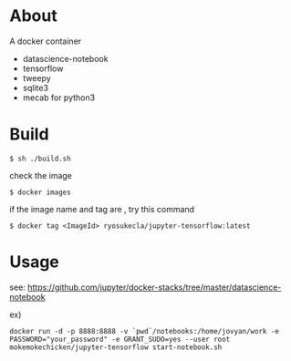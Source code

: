 About
=====

A docker container
- datascience-notebook
- tensorflow
- tweepy
- sqlite3
- mecab for python3

Build
========

```
$ sh ./build.sh
```
check the image

```
$ docker images
```

if the image name and tag are <None>,
try this command

```
$ docker tag <ImageId> ryosukecla/jupyter-tensorflow:latest
```



Usage
=========

see: https://github.com/jupyter/docker-stacks/tree/master/datascience-notebook

ex)

```
docker run -d -p 8888:8888 -v `pwd`/notebooks:/home/jovyan/work -e PASSWORD="your_password" -e GRANT_SUDO=yes --user root mokemokechicken/jupyter-tensorflow start-notebook.sh
```

